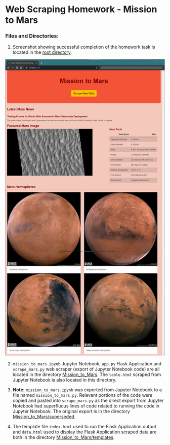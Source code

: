 # Web Scraping Homework - Mission to Mars

### Files and Directories:

1. Screenshot showing successful completion of the homework task is located in the [root directory](https://github.com/welanc/web-scraping-challenge/).

![Index.html output using flask app](index_screenshot.png)

2. `mission_to_mars.ipynb` Jupyter Notebook, `app.py` Flask Application and `scrape_mars.py` web scraper (export of Jupyter Notebook code) are all located in the directory [Mission_to_Mars](https://github.com/welanc/web-scraping-challenge/tree/master/Missions_to_Mars). The `table.html` scraped from Jupyter Notebook is also located in this directory.

3. **Note**: `mission_to_mars.ipynb` was exported from Jupyter Notebook to a file named `mission_to_mars.py`. Relevant portions of the code were copied and pasted into `scrape_mars.py` as the direct export from Jupyter Notebook had superfluous lines of code related to running the code in Jupyter Notebook. The original export is in the directory [Mission_to_Mars/superseded](https://github.com/welanc/web-scraping-challenge/tree/master/Missions_to_Mars/superseded).

4. The template file `index.html` used to run the Flask Application output and `data.html` used to display the Flask Application scraped data are both in the directory [Mission_to_Mars/templates](https://github.com/welanc/web-scraping-challenge/tree/master/Missions_to_Mars/templates).